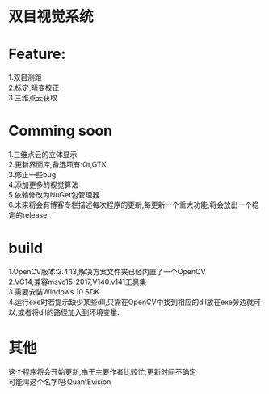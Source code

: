双目视觉系统
===========

Feature:
===
1.双目测距<br>
2.标定,畸变校正<br>
3.三维点云获取<br>

Comming soon
===
1.三维点云的立体显示<br>
2.更新界面库,备选项有:Qt,GTK<br>
3.修正一些bug<br>
4.添加更多的视觉算法<br>
5.依赖修改为NuGet包管理器<br>
6.未来将会有博客专栏描述每次程序的更新,每更新一个重大功能,将会放出一个稳定的release.

build
===
1.OpenCV版本:2.4.13,解决方案文件夹已经内置了一个OpenCV<br>
2.VC14,兼容msvc15-2017,V140.v141工具集<br>
3.需要安装Windows 10 SDK<br>
4.运行exe时若提示缺少某些dll,只需在OpenCV中找到相应的dll放在exe旁边就可以,或者将dll的路径加入到环境变量.<br>


其他
===
这个程序将会开始更新,由于主要作者比较忙,更新时间不确定<br>
可能叫这个名字吧:QuantEvision<br>
